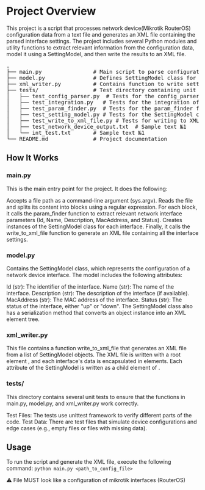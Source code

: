 # Project Overview

This project is a script that processes network device(Mikrotik RouterOS) configuration data from a text file and generates an XML file containing the parsed interface settings. The project includes several Python modules and utility functions to extract relevant information from the configuration data, model it using a SettingModel, and then write the results to an XML file.

<pre>
.
├── main.py                # Main script to parse configuration file and write XML output
├── model.py               # Defines SettingModel class for representing network interface settings
├── xml_writer.py          # Contains function to write settings data to an XML file
├── tests/                 # Test directory containing unit tests
│   ├── test_config_parser.py  # Tests for the config_parser function
│   ├── test_integration.py   # Tests for the integration of modules
│   ├── test_param_finder.py  # Tests for the param_finder function
│   ├── test_setting_model.py # Tests for the SettingModel class
│   ├── test_write_to_xml_file.py # Tests for writing to XML
│   ├── test_network_device_output.txt  # Sample text №1
│   └── int_test.txt       # Sample text №1
└── README.md              # Project documentation
</pre>

## How It Works
### main.py
This is the main entry point for the project. It does the following:

Accepts a file path as a command-line argument (sys.argv).
Reads the file and splits its content into blocks using a regular expression.
For each block, it calls the param_finder function to extract relevant network interface parameters (Id, Name, Description, MacAddress, and Status).
Creates instances of the SettingModel class for each interface.
Finally, it calls the write_to_xml_file function to generate an XML file containing all the interface settings.

### model.py
Contains the SettingModel class, which represents the configuration of a network device interface. The model includes the following attributes:

Id (str): The identifier of the interface.
Name (str): The name of the interface.
Description (str): The description of the interface (if available).
MacAddress (str): The MAC address of the interface.
Status (str): The status of the interface, either "up" or "down".
The SettingModel class also has a serialization method that converts an object instance into an XML element tree.

### xml_writer.py
This file contains a function write_to_xml_file that generates an XML file from a list of SettingModel objects. The XML file is written with a root element <device>, and each interface's data is encapsulated in <interface> elements. Each attribute of the SettingModel is written as a child element of <interface>.

### tests/
This directory contains several unit tests to ensure that the functions in main.py, model.py, and xml_writer.py work correctly.

Test Files: The tests use unittest framework to verify different parts of the code.
Test Data: There are test files that simulate device configurations and edge cases (e.g., empty files or files with missing data).

## Usage
To run the script and generate the XML file, execute the following command:
```python main.py <path_to_config_file>```

⚠️ File MUST look like a configuration of mikrotik interfaces (RouterOS)
